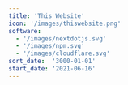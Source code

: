 ```yaml
---
title: 'This Website'
icon: '/images/thiswebsite.png'
software:
  - '/images/nextdotjs.svg'
  - '/images/npm.svg'
  - '/images/cloudflare.svg'
sort_date:  '3000-01-01'
start_date: '2021-06-16'
---
```


